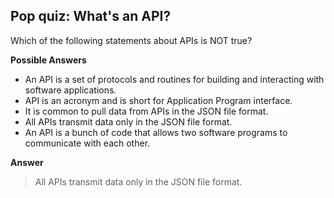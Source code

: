 ## Pop quiz: What's an API?

Which of the following statements about APIs is NOT true?

**Possible Answers**

* An API is a set of protocols and routines for building and interacting with software applications.
* API is an acronym and is short for Application Program interface.
* It is common to pull data from APIs in the JSON file format.
* All APIs transmit data only in the JSON file format.
* An API is a bunch of code that allows two software programs to communicate with each other.

**Answer**

> All APIs transmit data only in the JSON file format.